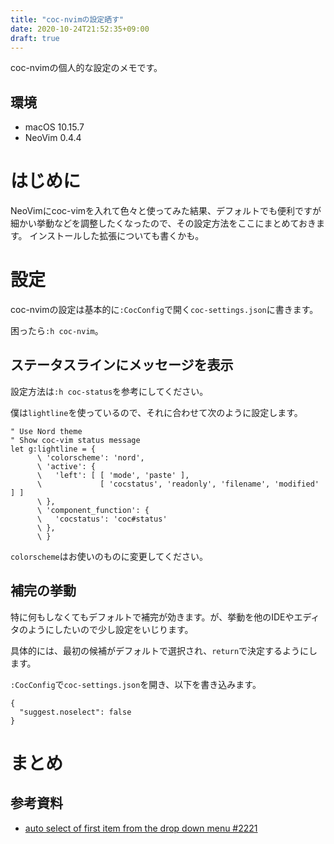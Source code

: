 ```yaml
---
title: "coc-nvimの設定晒す"
date: 2020-10-24T21:52:35+09:00
draft: true
---
```


coc-nvimの個人的な設定のメモです。

<!--more-->

## 環境

- macOS 10.15.7
- NeoVim 0.4.4

# はじめに

NeoVimにcoc-vimを入れて色々と使ってみた結果、デフォルトでも便利ですが細かい挙動などを調整したくなったので、その設定方法をここにまとめておきます。
インストールした拡張についても書くかも。

# 設定

coc-nvimの設定は基本的に`:CocConfig`で開く`coc-settings.json`に書きます。

困ったら`:h coc-nvim`。

## ステータスラインにメッセージを表示

設定方法は`:h coc-status`を参考にしてください。

僕は`lightline`を使っているので、それに合わせて次のように設定します。

```vim
" Use Nord theme
" Show coc-vim status message
let g:lightline = {
      \ 'colorscheme': 'nord',
      \ 'active': {
      \   'left': [ [ 'mode', 'paste' ],
      \             [ 'cocstatus', 'readonly', 'filename', 'modified' ] ]
      \ },
      \ 'component_function': {
      \   'cocstatus': 'coc#status'
      \ },
      \ }
```

`colorscheme`はお使いのものに変更してください。

## 補完の挙動　

特に何もしなくてもデフォルトで補完が効きます。が、挙動を他のIDEやエディタのようにしたいので少し設定をいじります。

具体的には、最初の候補がデフォルトで選択され、`return`で決定するようにします。

`:CocConfig`で`coc-settings.json`を開き、以下を書き込みます。

```
{
  "suggest.noselect": false
}
```

# まとめ

## 参考資料

- [auto select of first item from the drop down menu #2221](https://github.com/neoclide/coc.nvim/issues/2221)
